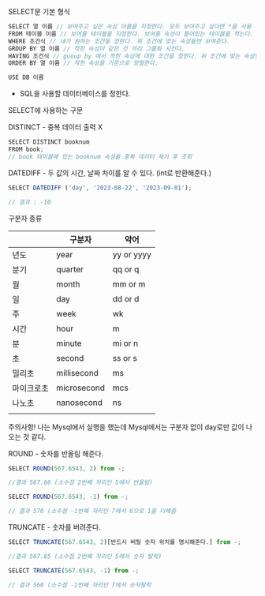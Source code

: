 SELECT문 기본 형식

```jsx
SELECT 열 이름 // 보여주고 싶은 속성 이름을 지정한다. 모두 보여주고 싶다면 *을 사용
FROM 테이블 이름 // 보여줄 테이블을 지정한다. 보여줄 속성이 들어있는 테이블을 적는다.
WHERE 조건식 // 내가 원하는 조건을 정한다. 위 조건에 맞는 속성들만 보여준다.
GROUP BY 열 이름 // 적힌 속성이 같은 것 끼리 그룹화 시킨다.
HAVING 조건식 // guoup by 에서 적힌 속성에 대한 조건을 정한다. 위 조건에 맞는 속성만 그룹화 시킨다.
ORDER BY 열 이름 // 적힌 속성을 기준으로 정렬한다. 
```

```jsx
USE DB 이름
```

- SQL을 사용할 데이터베이스를 정한다.

SELECT에 사용하는 구문

DISTINCT - 중복 데이터 출력 X

```jsx
SELECT DISTINCT booknum
FROM book;
// book 테이블에 있는 booknum 속성을 중복 데이터 제거 후 조회
```

DATEDIFF - 두 값의 시간, 날짜 차이를 알 수 있다. (int로 반환해준다.)

```jsx
SELECT DATEDIFF ('day', '2023-08-22', '2023-09-01');

// 결과 : -10
```

구분자 종류

|  | 구분자 | 약어 |
| --- | --- | --- |
| 년도 | year | yy or yyyy |
| 분기 | quarter | qq or q |
| 월 | month | mm or m |
| 일 | day | dd or d |
| 주 | week | wk |
| 시간 | hour | m |
| 분 | minute | mi or n |
| 초 | second | ss or s |
| 밀리초 | millisecond | ms |
| 마이크로초 | microsecond | mcs |
| 나노초 | nanosecond | ns |
|  |  |  |

주의사항! 나는 Mysql에서 실행을 했는데 Mysql에서는 구분자 없이 day로만 값이 나오는 것 같다.

ROUND - 숫자를 반올림 해준다.

```jsx
SELECT ROUND(567.6543, 2) from -;

//결과 567.66 (소수점 2번째 자리인 5에서 반올림)

SELECT ROUND(567.6543, -1) from -;

// 결과 570 (소수점 -1번째 자리인 7에서 6으로 1을 더해줌
```

TRUNCATE - 숫자를 버려준다.

```jsx
SELECT TRUNCATE(567.6543, 2)[반드시 버릴 숫자 위치를 명시해준다.] from -;

//결과 567.65 (소수점 2번째 자리인 5에서 숫자 탈락)

SELECT TRUNCATE(567.6543, -1) from -;

// 결과 560 (소수점 -1번째 자리인 7에서 숫자탈락
```